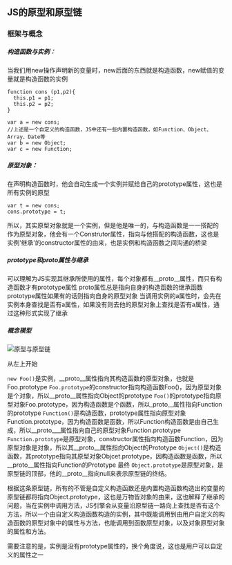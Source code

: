 ## JS的原型和原型链

### 框架与概念
##### 构造函数与实例：
当我们用new操作声明新的变量时，new后面的东西就是构造函数，new赋值的变量就是构造函数的实例
```
function cons (p1,p2){
  this.p1 = p1;
  this.p2 = p2;
}

var a = new cons;
//上述是一个自定义的构造函数，JS中还有一些内置构造函数，如Function、Object、Array、Date等
var b = new Object;
var c = new Function;
```
##### 原型对象：
在声明构造函数时，他会自动生成一个实例并赋给自己的prototype属性，这也是所有实例的原型
```
var t = new cons;
cons.prototype = t;
```
所以，其实原型对象就是一个实例，但是他是唯一的，与构造函数是一一搭配的
作为原型对象，他会有一个Construtor属性，指向与他搭配的构造函数，这也是实例'继承'的constructor属性的由来，也是实例和构造函数之间沟通的桥梁

##### prototype和proto属性与继承
可以理解为JS实现其继承所使用的属性，每个对象都有__proto__属性，而只有构造函数才有prototype属性
proto属性总是指向自身的构造函数的继承函数
prototype属性如果有的话则指向自身的原型对象
当调用实例的a属性时，会先在实例本身查找是否有a属性，如果没有则去他的原型对象上查找是否有a属性，通过这种形式实现了继承

##### 概念模型
![原型与原型链](https://raw.githubusercontent.com/Fee1A/Notes/master/images/prototype%20chain.jpg)

从左上开始

`new Foo()`是实例，__proto__属性指向其构造函数的原型对象，也就是Foo.prototype
`Foo.prototype`的constructor指向构造函数Foo()，因为原型对象是个对象，所以__proto__属性指向Object的prototype
`Foo()`的prototype指向原型对象Foo.prototype，因为构造函数是个函数，所以_proto__属性指向Function的prototype
`Function()`是构造函数，prototype属性指向原型对象Function.prototype，因为构造函数是函数，所以Function构造函数是由自己生成，所以__proto___属性指向自己的原型对象Function.prototype
`Function.prototype`是原型对象，constructor属性指向构造函数Function，因为原型对象是对象，所以其__proto__属性指向Object的Prototype
`Object()`是构造函数，其prototype指向其原型对象Objcet.prototype，因构造函数是函数，所以__proto__属性指向Function的Prototype
最终
`Object.prototype`是原型对象，是原型链的顶部，他的__proto__指向null来表示原型链的终结。

根据这条原型链，所有的不管是自定义构造函数还是内置构造函数构造出的变量的原型链都将指向Object.prototype，这也是万物皆对象的由来，这也解释了继承的问题，当在实例中调用方法，JS引擎会从变量沿原型链一路向上查找是否有这个方法，所以一个由自定义构造函数构造的实例，其中既能调用到由用户自定义的构造函数的原型对象中的属性与方法，也能调用到函数原型对象，以及对象原型对象的属性和方法。

需要注意的是，实例是没有prototype属性的，换个角度说，这也是用户可以自定义的属性之一


